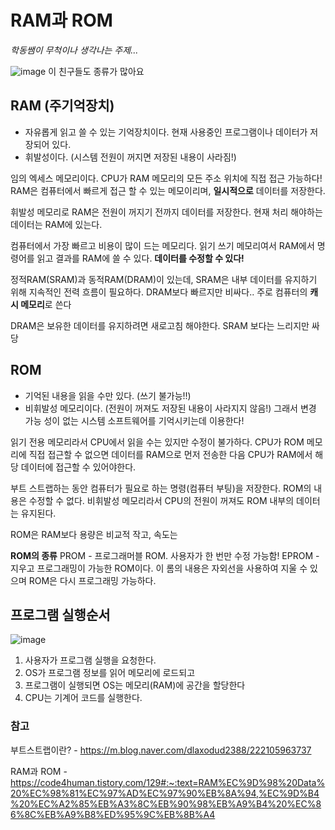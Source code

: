 # RAM과 ROM
*학동쌤이 무척이나 생각나는 주제...*

![image](https://user-images.githubusercontent.com/66578746/232631598-ae53b011-a542-43c7-8a82-002b139b0c04.png)
이 친구들도 종류가 많아요

## RAM (주기억장치)
- 자유롭게 읽고 쓸 수 있는 기억장치이다. 현재 사용중인 프로그램이나 데이터가 저장되어 있다.
- 휘발성이다. (시스템 전원이 꺼지면 저장된 내용이 사라짐!)

임의 엑세스 메모리이다. CPU가 RAM 메모리의 모든 주소 위치에 직접 접근 가능하다!
RAM은 컴퓨터에서 빠르게 접근 할 수 있는 메모이리며, **일시적으로** 데이터를 저장한다.

휘발성 메모리로 RAM은 전원이 꺼지기 전까지 데이터를 저장한다.
현재 처리 해야하는 데이터는 RAM에 있는다.

컴퓨터에서 가장 빠르고 비용이 많이 드는 메모리다.
읽기 쓰기 메모리여서 RAM에서 명령어를 읽고 결과를 RAM에 쓸 수 있다.
**데이터를 수정할 수 있다!**

정적RAM(SRAM)과 동적RAM(DRAM)이 있는데, SRAM은 내부 데이터를 유지하기 위해 지속적인 전력 흐름이 필요하다.
DRAM보다 빠르지만 비싸다.. 주로 컴퓨터의 **캐시 메모리**로 쓴다

DRAM은 보유한 데이터를 유지하려면 새로고침 해야한다. SRAM 보다는 느리지만 싸당

## ROM 
- 기억된 내용을 읽을 수만 있다. (쓰기 불가능!!)
- 비휘발성 메모리이다. (전원이 꺼져도 저장된 내용이 사라지지 않음!)
그래서 변경 가능 성이 없는 시스템 소프트웨어를 기억시키는데 이용한다!

읽기 전용 메모리라서 CPU에서 읽을 수는 있지만 수정이 불가하다.
CPU가 ROM 메모리에 직접 접근할 수 없으면 데이터를 RAM으로 먼저 전송한 다음 CPU가 RAM에서 해당 데이터에 접근할 수 있어야한다.

부트 스트랩하는 동안 컴퓨터가 필요로 하는 명령(컴퓨터 부팅)을 저장한다.
ROM의 내용은 수정할 수 없다. 비휘발성 메모리라서 CPU의 전원이 꺼져도 ROM 내부의 데이터는 유지된다.

ROM은 RAM보다 용량은 비교적 작고, 속도는

**ROM의 종류**
PROM - 프로그래머블 ROM. 사용자가 한 번만 수정 가능함!
EPROM - 지우고 프로그래밍이 가능한 ROM이다. 이 롬의 내용은 자외선을 사용하여 지울 수 있으며 ROM은 다시 프로그래밍 가능하다.

## 프로그램 실행순서
![image](https://user-images.githubusercontent.com/66578746/232631688-6603a58a-9096-4a3d-8aba-31f72ca50ccb.png)

1. 사용자가 프로그램 실행을 요청한다.
2. OS가 프로그램 정보를 읽어 메모리에 로드되고
3. 프로그램이 실행되면 OS는 메모리(RAM)에 공간을 할당한다
4. CPU는 기계어 코드를 실행한다.


### 참고

부트스트랩이란? - https://m.blog.naver.com/dlaxodud2388/222105963737

RAM과 ROM -  https://code4human.tistory.com/129#:~:text=RAM%EC%9D%98%20Data%20%EC%98%81%EC%97%AD%EC%97%90%EB%8A%94,%EC%9D%B4%20%EC%A2%85%EB%A3%8C%EB%90%98%EB%A9%B4%20%EC%86%8C%EB%A9%B8%ED%95%9C%EB%8B%A4
